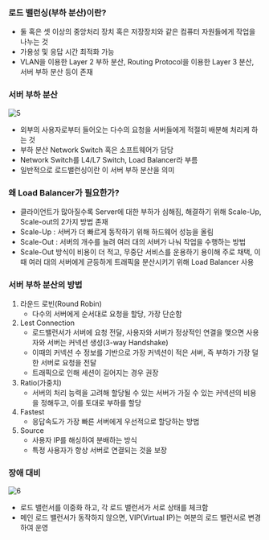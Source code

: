 ### 로드 밸런싱(부하 분산)이란?

- 둘 혹은 셋 이상의 중앙처리 장치 혹은 저장장치와 같은 컴퓨터 자원들에게 작업을 나누는 것
- 가용성 및 응답 시간 최적화 가능
- VLAN을 이용한 Layer 2 부하 분산, Routing Protocol을 이용한 Layer 3 분산, 서버 부하 분산 등이 존재



### 서버 부하 분산

![5](https://user-images.githubusercontent.com/44665707/154791889-d59a30c4-a28d-4f7b-8a04-fddd0db5559f.PNG)

- 외부의 사용자로부터 들어오는 다수의 요청을 서버들에게 적절히 배분해 처리케 하는 것
- 부하 분산 Network Switch 혹은 소프트웨어가 담당
- Network Switch를 L4/L7 Switch, Load Balancer라 부름
- 일반적으로 로드밸런싱이란 이 서버 부하 분산을 의미



### 왜 Load Balancer가 필요한가?

- 클라이언트가 많아질수록 Server에 대한 부하가 심해짐, 해결하기 위해 Scale-Up, Scale-out의 2가지 방법 존재
- Scale-Up : 서버가 더 빠르게 동작하기 위해 하드웨어 성능을 올림
- Scale-Out : 서버의 개수를 늘려 여러 대의 서버가 나눠 작업을 수행하는 방법
- Scale-Out 방식이 비용이 더 적고, 무중단 서비스를 운용하기 용이해 주로 채택, 이때 여러 대의 서버에게 균등하게 트래픽을 분산시키기 위해 Load Balancer 사용



### 서버 부하 분산의 방법

1. 라운드 로빈(Round Robin)
   - 다수의 서버에게 순서대로 요청을 할당, 가장 단순함
2. Lest Connection
   - 로드밸런서가 서버에 요청 전달, 사용자와 서버가 정상적인 연결을 맺으면 사용자와 서버는 커넥션 생성(3-way Handshake)
   - 이때의 커넥션 수 정보를 기반으로 가장 커넥션이 적은 서버, 즉 부하가 가장 덜한 서버로 요청을 전달
   - 트래픽으로 인해 세션이 길어지는 경우 권장
3. Ratio(가중치)
   - 서버의 처리 능력을 고려해 할당될 수 있는 서버가 가질 수 있는 커넥션의 비용을 정해두고, 이를 토대로 부하를 할당
4. Fastest
   - 응답속도가 가장 빠른 서버에게 우선적으로 할당하는 방법
5. Source
   - 사용자 IP를 해싱하여 분배하는 방식
   - 특정 사용자가 항상 서버로 연결되는 것을 보장



### 장애 대비

![6](https://user-images.githubusercontent.com/44665707/154792024-9ac301b2-8528-4129-ae8f-f38e37752960.PNG)

- 로드 밸런서를 이중화 하고, 각 로드 밸런서가 서로 상태를 체크함
- 메인 로드 밸런서가 동작하지 않으면, VIP(Virtual IP)는 여분의  로드 밸런서로 변경하여 운영
